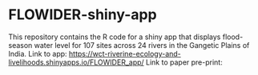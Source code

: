 # FLOWIDER-shiny-app
This repository contains the R code for a shiny app that displays flood-season water level for 107 sites across 24 rivers in the Gangetic Plains of India.
Link to app: https://wct-riverine-ecology-and-livelihoods.shinyapps.io/FLOWIDER_app/
Link to paper pre-print: <to be added> 
